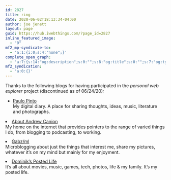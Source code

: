 ```yaml
---
id: 2827
title: ring
date: 2020-06-02T18:13:34-04:00
author: joe jenett
layout: page
guid: https://hub.iwebthings.com/?page_id=2827
inline_featured_image:
  - "0"
mf2_mp-syndicate-to:
  - 'a:1:{i:0;s:4:"none";}'
complete_open_graph:
  - 'a:7:{s:14:"og:description";s:0:"";s:8:"og:title";s:0:"";s:7:"og:type";s:0:"";s:12:"twitter:card";s:7:"summary";s:15:"twitter:creator";s:0:"";s:19:"twitter:description";s:0:"";s:8:"og:image";s:0:"";}'
mf2_syndication:
  - 'a:0:{}'
---
```

Thanks to the following blogs for having participated in the _personal web explorer_ project (discontinued as of 06/24/20):

  * [Paulo Pinto](https://paulopinto.page/)  
    My digital diary. A place for sharing thoughts, ideas, music, literature and photographs.
<li style="margin-top:12px;">
  <a href="https://andrewcanion.com/">About Andrew Canion</a><br />My home on the internet that provides pointers to the range of varied things I do, from blogging to podcasting, to working.
</li>
<li style="margin-top:12px;">
  <a href="https://gabz.me/">Gabz/ml</a><br />Microblogging about just the things that interest me, share my pictures, whatever it’s on my mind but mainly for my enjoyment.
</li>
<li style="margin-top:12px;">
  <a href="https://postedlife.com/">Dominik&#8217;s Posted Life</a><br />It&#8217;s all about movies, music, games, tech, photos, life & my family. It&#8217;s my posted life.
</li>